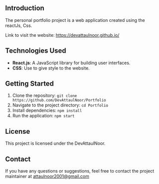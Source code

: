 ## Introduction
The personal portfolio project is a web application created using the reactJs, Css.

Link to visit the website: https://devattaulnoor.github.io/

## Technologies Used
- **React.js**: A JavaScript library for building user interfaces.
- **CSS**: Use to give style to the website.

## Getting Started
1. Clone the repository: `git clone https://github.com/DevAttaulNoor/Portfolio`
2. Navigate to the project directory: `cd Portfolio`
3. Install dependencies: `npm install`
4. Run the application: `npm start`

## License
This project is licensed under the DevAttaulNoor.

## Contact
If you have any questions or suggestions, feel free to contact the project maintainer at attaulnoor2001@gmail.com